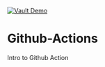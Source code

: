[![Vault Demo](https://github.com/ifeanyi23/Github-Actions/actions/workflows/vault-demo.yml/badge.svg)](https://github.com/ifeanyi23/Github-Actions/actions/workflows/vault-demo.yml)
# Github-Actions

Intro to Github Action
